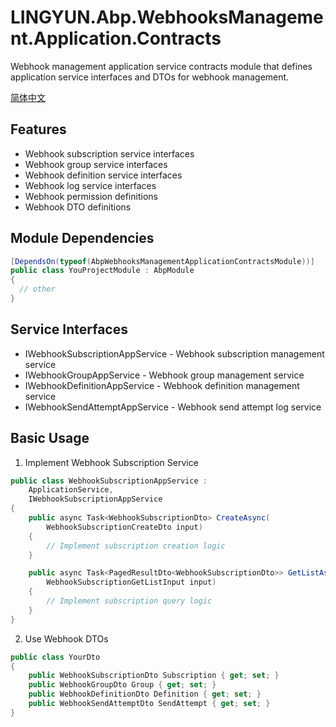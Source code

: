 # LINGYUN.Abp.WebhooksManagement.Application.Contracts

Webhook management application service contracts module that defines application service interfaces and DTOs for webhook management.

[简体中文](README.md)

## Features

* Webhook subscription service interfaces
* Webhook group service interfaces
* Webhook definition service interfaces
* Webhook log service interfaces
* Webhook permission definitions
* Webhook DTO definitions

## Module Dependencies

```csharp
[DependsOn(typeof(AbpWebhooksManagementApplicationContractsModule))]
public class YouProjectModule : AbpModule
{
  // other
}
```

## Service Interfaces

* IWebhookSubscriptionAppService - Webhook subscription management service
* IWebhookGroupAppService - Webhook group management service
* IWebhookDefinitionAppService - Webhook definition management service
* IWebhookSendAttemptAppService - Webhook send attempt log service

## Basic Usage

1. Implement Webhook Subscription Service
```csharp
public class WebhookSubscriptionAppService : 
    ApplicationService,
    IWebhookSubscriptionAppService
{
    public async Task<WebhookSubscriptionDto> CreateAsync(
        WebhookSubscriptionCreateDto input)
    {
        // Implement subscription creation logic
    }

    public async Task<PagedResultDto<WebhookSubscriptionDto>> GetListAsync(
        WebhookSubscriptionGetListInput input)
    {
        // Implement subscription query logic
    }
}
```

2. Use Webhook DTOs
```csharp
public class YourDto
{
    public WebhookSubscriptionDto Subscription { get; set; }
    public WebhookGroupDto Group { get; set; }
    public WebhookDefinitionDto Definition { get; set; }
    public WebhookSendAttemptDto SendAttempt { get; set; }
}
```
